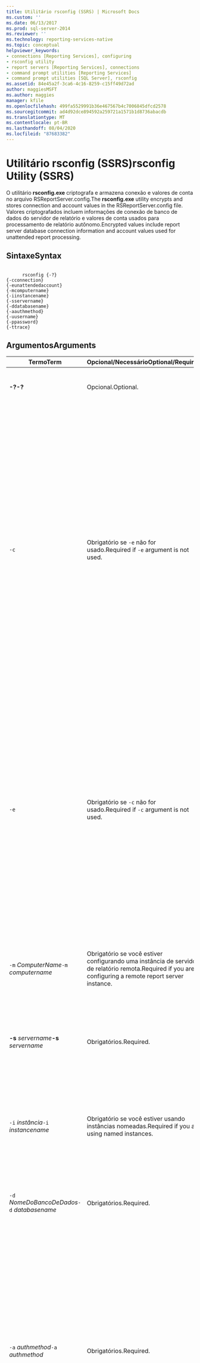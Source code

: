 ```yaml
---
title: Utilitário rsconfig (SSRS) | Microsoft Docs
ms.custom: ''
ms.date: 06/13/2017
ms.prod: sql-server-2014
ms.reviewer: ''
ms.technology: reporting-services-native
ms.topic: conceptual
helpviewer_keywords:
- connections [Reporting Services], configuring
- rsconfig utility
- report servers [Reporting Services], connections
- command prompt utilities [Reporting Services]
- command prompt utilities [SQL Server], rsconfig
ms.assetid: 84e45a2f-3ca6-4c16-8259-c15ff49d72ad
author: maggiesMSFT
ms.author: maggies
manager: kfile
ms.openlocfilehash: 499fa5529991b36e467567b4c7006845dfcd2578
ms.sourcegitcommit: ad4d92dce894592a259721a1571b1d8736abacdb
ms.translationtype: MT
ms.contentlocale: pt-BR
ms.lasthandoff: 08/04/2020
ms.locfileid: "87683382"
---
```

# <a name="rsconfig-utility-ssrs"></a><span data-ttu-id="e65f0-102">Utilitário rsconfig (SSRS)</span><span class="sxs-lookup"><span data-stu-id="e65f0-102">rsconfig Utility (SSRS)</span></span>
  <span data-ttu-id="e65f0-103">O utilitário **rsconfig.exe** criptografa e armazena conexão e valores de conta no arquivo RSReportServer.config.</span><span class="sxs-lookup"><span data-stu-id="e65f0-103">The **rsconfig.exe** utility encrypts and stores connection and account values in the RSReportServer.config file.</span></span> <span data-ttu-id="e65f0-104">Valores criptografados incluem informações de conexão de banco de dados do servidor de relatório e valores de conta usados para processamento de relatório autônomo.</span><span class="sxs-lookup"><span data-stu-id="e65f0-104">Encrypted values include report server database connection information and account values used for unattended report processing.</span></span>  
  
## <a name="syntax"></a><span data-ttu-id="e65f0-105">Sintaxe</span><span class="sxs-lookup"><span data-stu-id="e65f0-105">Syntax</span></span>  
  
```  
  
      rsconfig {-?}  
{-cconnection}  
{-eunattendedaccount}  
{-mcomputername}  
{-iinstancename}  
{-sservername}  
{-ddatabasename}  
{-aauthmethod}  
{-uusername}  
{-ppassword}  
{-ttrace}  
```  
  
## <a name="arguments"></a><span data-ttu-id="e65f0-106">Argumentos</span><span class="sxs-lookup"><span data-stu-id="e65f0-106">Arguments</span></span>  
  
|<span data-ttu-id="e65f0-107">Termo</span><span class="sxs-lookup"><span data-stu-id="e65f0-107">Term</span></span>|<span data-ttu-id="e65f0-108">Opcional/Necessário</span><span class="sxs-lookup"><span data-stu-id="e65f0-108">Optional/Required</span></span>|<span data-ttu-id="e65f0-109">Definição</span><span class="sxs-lookup"><span data-stu-id="e65f0-109">Definition</span></span>|  
|----------|------------------------|----------------|  
|<span data-ttu-id="e65f0-110">**-?**</span><span class="sxs-lookup"><span data-stu-id="e65f0-110">**-?**</span></span>|<span data-ttu-id="e65f0-111">Opcional.</span><span class="sxs-lookup"><span data-stu-id="e65f0-111">Optional.</span></span>|<span data-ttu-id="e65f0-112">Exibe a sintaxe de argumentos Rsconfig.exe.</span><span class="sxs-lookup"><span data-stu-id="e65f0-112">Displays the syntax of Rsconfig.exe arguments.</span></span>|  
|`-c`|<span data-ttu-id="e65f0-113">Obrigatório se `-e` não for usado.</span><span class="sxs-lookup"><span data-stu-id="e65f0-113">Required if `-e` argument is not used.</span></span>|<span data-ttu-id="e65f0-114">Especifica a cadeia de conexão, credenciais e valores de fonte de dados usados para conectar um servidor de relatório ao banco de dados do servidor de relatório.</span><span class="sxs-lookup"><span data-stu-id="e65f0-114">Specifies the connection string, credentials, and data source values used to connect a report server to the report server database.</span></span><br /><br /> <span data-ttu-id="e65f0-115">Esse argumento não exige um valor.</span><span class="sxs-lookup"><span data-stu-id="e65f0-115">This argument does not take a value.</span></span> <span data-ttu-id="e65f0-116">Porém, devem ser especificados argumentos adicionais com ele para fornecer todos os valores de conexão exigidos.</span><span class="sxs-lookup"><span data-stu-id="e65f0-116">However, additional arguments must be specified with it to provide all of the required connection values.</span></span><br /><br /> <span data-ttu-id="e65f0-117">Argumentos que você pode especificar com `-c` include `-m` , **-s**, `-i` , `-d` , `-a` , `-u` , `-p` e `-t` .</span><span class="sxs-lookup"><span data-stu-id="e65f0-117">Arguments that you can specify with `-c` include `-m`, **-s**, `-i`,`-d`,`-a`,`-u`,`-p`, and`-t`.</span></span>|  
|`-e`|<span data-ttu-id="e65f0-118">Obrigatório se `-c` não for usado.</span><span class="sxs-lookup"><span data-stu-id="e65f0-118">Required if `-c` argument is not used.</span></span>|<span data-ttu-id="e65f0-119">Especifica a conta de execução autônoma do relatório.</span><span class="sxs-lookup"><span data-stu-id="e65f0-119">Specifies the unattended report execution account.</span></span><br /><br /> <span data-ttu-id="e65f0-120">Esse argumento não exige um valor.</span><span class="sxs-lookup"><span data-stu-id="e65f0-120">This argument does not take a value.</span></span> <span data-ttu-id="e65f0-121">Porém, você deve incluir argumentos adicionais na linha de comando para especificar os valores criptografados no arquivo de configuração.</span><span class="sxs-lookup"><span data-stu-id="e65f0-121">However, you must include additional arguments on the command line to specify that values that are encrypted in the configuration file.</span></span><br /><br /> <span data-ttu-id="e65f0-122">Argumentos que você pode especificar com `-e` incluem `-u` e `-p`.</span><span class="sxs-lookup"><span data-stu-id="e65f0-122">Arguments that you can specify with `-e` include `-u` and `-p`.</span></span> <span data-ttu-id="e65f0-123">Você também pode definir `-t`.</span><span class="sxs-lookup"><span data-stu-id="e65f0-123">You can also set `-t`.</span></span>|  
|<span data-ttu-id="e65f0-124">`-m`  *ComputerName*</span><span class="sxs-lookup"><span data-stu-id="e65f0-124">`-m`  *computername*</span></span>|<span data-ttu-id="e65f0-125">Obrigatório se você estiver configurando uma instância de servidor de relatório remota.</span><span class="sxs-lookup"><span data-stu-id="e65f0-125">Required if you are configuring a remote report server instance.</span></span>|<span data-ttu-id="e65f0-126">Especifica o nome do computador que está hospedando o servidor de relatório.</span><span class="sxs-lookup"><span data-stu-id="e65f0-126">Specifies the name of the computer that is hosting the report server.</span></span> <span data-ttu-id="e65f0-127">Se esse argumento for omitido, o padrão será `localhost`.</span><span class="sxs-lookup"><span data-stu-id="e65f0-127">If this argument is omitted, the default is `localhost`.</span></span>|  
|<span data-ttu-id="e65f0-128">**-s**  *servername*</span><span class="sxs-lookup"><span data-stu-id="e65f0-128">**-s**  *servername*</span></span>|<span data-ttu-id="e65f0-129">Obrigatórios.</span><span class="sxs-lookup"><span data-stu-id="e65f0-129">Required.</span></span>|<span data-ttu-id="e65f0-130">Especifica a instância do [!INCLUDE[ssNoVersion](../../includes/ssnoversion-md.md)] que hospeda o banco de dados do servidor de relatório.</span><span class="sxs-lookup"><span data-stu-id="e65f0-130">Specifies the [!INCLUDE[ssNoVersion](../../includes/ssnoversion-md.md)] instance that hosts the report server database.</span></span>|  
|<span data-ttu-id="e65f0-131">`-i`  *instância*</span><span class="sxs-lookup"><span data-stu-id="e65f0-131">`-i`  *instancename*</span></span>|<span data-ttu-id="e65f0-132">Obrigatório se você estiver usando instâncias nomeadas.</span><span class="sxs-lookup"><span data-stu-id="e65f0-132">Required if you are using named instances.</span></span>|<span data-ttu-id="e65f0-133">Se você usou uma instância [!INCLUDE[ssNoVersion](../../includes/ssnoversion-md.md)] nomeada para hospedar o banco de dados do servidor de relatório, esse valor especificará a instância nomeada.</span><span class="sxs-lookup"><span data-stu-id="e65f0-133">If you used a named [!INCLUDE[ssNoVersion](../../includes/ssnoversion-md.md)] instance to host the report server database, this value specifies the named instance.</span></span>|  
|<span data-ttu-id="e65f0-134">`-d`  *NomeDoBancoDeDados*</span><span class="sxs-lookup"><span data-stu-id="e65f0-134">`-d`  *databasename*</span></span>|<span data-ttu-id="e65f0-135">Obrigatórios.</span><span class="sxs-lookup"><span data-stu-id="e65f0-135">Required.</span></span>|<span data-ttu-id="e65f0-136">Especifica o nome do banco de dados do servidor de relatório.</span><span class="sxs-lookup"><span data-stu-id="e65f0-136">Specifies the name of the report server database.</span></span>|  
|<span data-ttu-id="e65f0-137">`-a`  *authmethod*</span><span class="sxs-lookup"><span data-stu-id="e65f0-137">`-a`  *authmethod*</span></span>|<span data-ttu-id="e65f0-138">Obrigatórios.</span><span class="sxs-lookup"><span data-stu-id="e65f0-138">Required.</span></span>|<span data-ttu-id="e65f0-139">Especifica o método de autenticação usado pelo servidor de relatório para se conectar ao banco de dados do servidor de relatório.</span><span class="sxs-lookup"><span data-stu-id="e65f0-139">Specifies the authentication method that the report server uses to connect to the report server database.</span></span> <span data-ttu-id="e65f0-140">Os valores válidos são `Windows` ou `SQL` (este argumento não diferencia maiúsculas de minúsculas).</span><span class="sxs-lookup"><span data-stu-id="e65f0-140">Valid values are `Windows` or `SQL` (this argument is not case-sensitive).</span></span><br /><br /> <span data-ttu-id="e65f0-141">O `Windows` especifica que o servidor de relatório usa a Autenticação do Windows.</span><span class="sxs-lookup"><span data-stu-id="e65f0-141">`Windows` specifies that the report server use Windows Authentication.</span></span><br /><br /> <span data-ttu-id="e65f0-142">O `SQL` especifica que o servidor de relatório usa a Autenticação do SQL Server.</span><span class="sxs-lookup"><span data-stu-id="e65f0-142">`SQL` specifies that the report server use SQL Server Authentication.</span></span>|  
|<span data-ttu-id="e65f0-143">`-u`  *[domínio \\ ] usu*</span><span class="sxs-lookup"><span data-stu-id="e65f0-143">`-u`  *[domain\\]username*</span></span>|<span data-ttu-id="e65f0-144">Obrigatório com `-e`, opcional com `-c`.</span><span class="sxs-lookup"><span data-stu-id="e65f0-144">Required with `-e` Optional with `-c`.</span></span>|<span data-ttu-id="e65f0-145">Especifica uma conta de usuário para a conexão de banco de dados do servidor de relatório ou para a conta autônoma.</span><span class="sxs-lookup"><span data-stu-id="e65f0-145">Specifies a user account for the report server database connection or for the unattended account.</span></span><br /><br /> <span data-ttu-id="e65f0-146">Para **rsconfig -e**, esse argumento é obrigatório.</span><span class="sxs-lookup"><span data-stu-id="e65f0-146">For **rsconfig -e**, this argument is required.</span></span> <span data-ttu-id="e65f0-147">Deve ser uma conta de usuário de domínio.</span><span class="sxs-lookup"><span data-stu-id="e65f0-147">It must be a domain user account.</span></span><br /><br /> <span data-ttu-id="e65f0-148">Para **rsconfig-c** e `-a SQL` , esse argumento deve especificar um [!INCLUDE[ssNoVersion](../../includes/ssnoversion-md.md)] logon.</span><span class="sxs-lookup"><span data-stu-id="e65f0-148">For **rsconfig -c** and `-a SQL`, this argument must specify a [!INCLUDE[ssNoVersion](../../includes/ssnoversion-md.md)] login.</span></span><br /><br /> <span data-ttu-id="e65f0-149">Para **rsconfig-c** e `-a Windows` , esse argumento pode especificar um usuário de domínio, uma conta interna ou credenciais de conta de serviço.</span><span class="sxs-lookup"><span data-stu-id="e65f0-149">For **rsconfig -c** and `-a Windows`, this argument may specify a domain user, a built-in account, or service account credentials.</span></span> <span data-ttu-id="e65f0-150">Se você estiver especificando uma conta de domínio, defina *domínio* e *nome de usuário* no formato *domínio\nomedeusuário*.</span><span class="sxs-lookup"><span data-stu-id="e65f0-150">If you are specifying a domain account, specify *domain* and *username* in the format *domain\username*.</span></span> <span data-ttu-id="e65f0-151">Se você estiver usando uma conta interna, esse argumento será opcional.</span><span class="sxs-lookup"><span data-stu-id="e65f0-151">If you are using a built-in account, this argument is optional.</span></span> <span data-ttu-id="e65f0-152">Se você quiser usar credenciais de conta de serviço, omita esse argumento.</span><span class="sxs-lookup"><span data-stu-id="e65f0-152">If you want to use service account credentials, omit this argument.</span></span>|  
|<span data-ttu-id="e65f0-153">`-p`  *la*</span><span class="sxs-lookup"><span data-stu-id="e65f0-153">`-p`  *password*</span></span>|<span data-ttu-id="e65f0-154">Obrigatório se `-u` for especificado.</span><span class="sxs-lookup"><span data-stu-id="e65f0-154">Required if `-u` is specified.</span></span>|<span data-ttu-id="e65f0-155">Especifica a senha a ser usada com o argumento *username* .</span><span class="sxs-lookup"><span data-stu-id="e65f0-155">Specifies the password to use with the *username* argument.</span></span> <span data-ttu-id="e65f0-156">Você poderá definir esse argumento como um valor em branco se a conta não exigir uma senha.</span><span class="sxs-lookup"><span data-stu-id="e65f0-156">You can set this argument to a blank value if the account does not require a password.</span></span> <span data-ttu-id="e65f0-157">Esse valor diferencia maiúsculas de minúsculas em contas de domínio.</span><span class="sxs-lookup"><span data-stu-id="e65f0-157">This value is case-sensitive for domain accounts.</span></span>|  
|`-t`|<span data-ttu-id="e65f0-158">Opcional.</span><span class="sxs-lookup"><span data-stu-id="e65f0-158">Optional.</span></span>|<span data-ttu-id="e65f0-159">Produz mensagens de erro para o log de rastreamento.</span><span class="sxs-lookup"><span data-stu-id="e65f0-159">Outputs error messages to the trace log.</span></span> <span data-ttu-id="e65f0-160">Esse argumento não exige um valor.</span><span class="sxs-lookup"><span data-stu-id="e65f0-160">This argument does not take a value.</span></span> <span data-ttu-id="e65f0-161">Para obter mais informações, consulte [Report Server Service Trace Log](../report-server/report-server-service-trace-log.md).</span><span class="sxs-lookup"><span data-stu-id="e65f0-161">For more information, see [Report Server Service Trace Log](../report-server/report-server-service-trace-log.md).</span></span>|  
  
## <a name="permissions"></a><span data-ttu-id="e65f0-162">Permissões</span><span class="sxs-lookup"><span data-stu-id="e65f0-162">Permissions</span></span>  
 <span data-ttu-id="e65f0-163">Você deve ser um administrador local no computador que hospeda o servidor de relatório que você está configurando.</span><span class="sxs-lookup"><span data-stu-id="e65f0-163">You must be a local administrator on the computer that hosts the report server you are configuring.</span></span>  
  
## <a name="file-location"></a><span data-ttu-id="e65f0-164">Localização do arquivo</span><span class="sxs-lookup"><span data-stu-id="e65f0-164">File Location</span></span>  
 <span data-ttu-id="e65f0-165">O Rsconfig.exe está localizado em **\Arquivos de Programas\Microsoft SQL Server\110\Tools\Binn**.</span><span class="sxs-lookup"><span data-stu-id="e65f0-165">Rsconfig.exe is located in **\Program Files\Microsoft SQL Server\110\Tools\Binn**.</span></span> <span data-ttu-id="e65f0-166">Você pode executar o utilitário de qualquer pasta em seu sistema de arquivos.</span><span class="sxs-lookup"><span data-stu-id="e65f0-166">You can run the utility from any folder on your file system.</span></span>  
  
## <a name="remarks"></a><span data-ttu-id="e65f0-167">Comentários</span><span class="sxs-lookup"><span data-stu-id="e65f0-167">Remarks</span></span>  
 <span data-ttu-id="e65f0-168">Rsconfig.exe é usado para dois propósitos:</span><span class="sxs-lookup"><span data-stu-id="e65f0-168">Rsconfig.exe is used for two purposes:</span></span>  
  
-   <span data-ttu-id="e65f0-169">Para modificar a informações de conexão que um servidor de relatório usa para conectar-se a um banco de dados do servidor de relatório.</span><span class="sxs-lookup"><span data-stu-id="e65f0-169">To modify the connection information that a report server uses to connect to a report server database.</span></span>  
  
-   <span data-ttu-id="e65f0-170">Para configurar uma conta especial que o servidor de relatório usa para fazer logon em um servidor de banco de dados remoto quando outras credenciais não estão disponíveis.</span><span class="sxs-lookup"><span data-stu-id="e65f0-170">To configure a special account that the report server uses to log on to a remote database server when other credentials are not available.</span></span>  
  
 <span data-ttu-id="e65f0-171">Você pode executar o utilitário**rsconfig** em uma instância local ou remota do [!INCLUDE[ssRSnoversion](../../includes/ssrsnoversion-md.md)].</span><span class="sxs-lookup"><span data-stu-id="e65f0-171">You can run the**rsconfig** utility on a local or remote instance of [!INCLUDE[ssRSnoversion](../../includes/ssrsnoversion-md.md)].</span></span> <span data-ttu-id="e65f0-172">Você não pode usar o utilitário **rsconfig** para descriptografar e exibir valores já definidos.</span><span class="sxs-lookup"><span data-stu-id="e65f0-172">You cannot use the **rsconfig** utility to decrypt and view values that are already set.</span></span>  
  
 <span data-ttu-id="e65f0-173">Antes de executar esse utilitário, o WMI (Instrumentação de Gerenciamento do Windows) deve ser instalado no computador que você está configurando.</span><span class="sxs-lookup"><span data-stu-id="e65f0-173">Before you can run this utility, Windows Management Instrumentation (WMI) must be installed on the computer that you are configuring.</span></span>  
  
## <a name="examples"></a><span data-ttu-id="e65f0-174">Exemplos</span><span class="sxs-lookup"><span data-stu-id="e65f0-174">Examples</span></span>  
 <span data-ttu-id="e65f0-175">Os exemplos a seguir ilustram as maneiras de usar o **rsconfig**.</span><span class="sxs-lookup"><span data-stu-id="e65f0-175">The following examples illustrate ways of using **rsconfig**.</span></span>  
  
#### <a name="specifying-a-domain-user-account"></a><span data-ttu-id="e65f0-176">Especificando uma conta de usuário de domínio</span><span class="sxs-lookup"><span data-stu-id="e65f0-176">Specifying a Domain User Account</span></span>  
 <span data-ttu-id="e65f0-177">Este exemplo mostra como configurar um servidor de relatório para usar uma conta de usuário de domínio na conexão com um banco de dados do servidor de relatório local.</span><span class="sxs-lookup"><span data-stu-id="e65f0-177">This example shows how to configure a report server to use a domain user account when connecting to a local report server database.</span></span>  
  
```  
rsconfig -c -s <SQLSERVERNAME> -d reportserver -a Windows -u <MYDOMAIN\MYACCOUNT> -p <PASSWORD>  
```  
  
#### <a name="specifying-a-sql-server-database-user-account"></a><span data-ttu-id="e65f0-178">Especificando uma conta de usuário do banco de dados do SQL Server</span><span class="sxs-lookup"><span data-stu-id="e65f0-178">Specifying a SQL Server Database User Account</span></span>  
 <span data-ttu-id="e65f0-179">Este exemplo mostra como configurar um servidor de relatório para usar o logo do [!INCLUDE[ssNoVersion](../../includes/ssnoversion-md.md)] na conexão com um banco de dados do servidor de relatório remoto.</span><span class="sxs-lookup"><span data-stu-id="e65f0-179">This example shows how to configure a report server to use [!INCLUDE[ssNoVersion](../../includes/ssnoversion-md.md)] login to connect to a remote report server database.</span></span>  
  
```  
rsconfig -c -m <REMOTECOMPUTERNAME> -s <SQLSERVERNAME> -d reportserver -a SQL -u SA -p <SAPASSWORD>  
```  
  
#### <a name="specifying-a-built-in-account"></a><span data-ttu-id="e65f0-180">Especificando uma conta interna</span><span class="sxs-lookup"><span data-stu-id="e65f0-180">Specifying a Built-in Account</span></span>  
 <span data-ttu-id="e65f0-181">Este exemplo mostra como configurar um servidor de relatório para usar uma conta interna na conexão com um banco de dados do servidor de relatório local.</span><span class="sxs-lookup"><span data-stu-id="e65f0-181">This example shows how to configure a report server to use a built-in account when connecting to a local report server database.</span></span> <span data-ttu-id="e65f0-182">Observe que `-u` não é usado.</span><span class="sxs-lookup"><span data-stu-id="e65f0-182">Notice that `-u` is not used.</span></span> <span data-ttu-id="e65f0-183">Exemplos de valores de conta interna com suporte incluem NT AUTHORITY\SYSTEM para sistema local e NT AUTHORITY\NETWORKSERVICE para serviço de rede ( [!INCLUDE[msCoName](../../includes/msconame-md.md)] [!INCLUDE[winxpsvr](../../includes/winxpsvr-md.md)] somente).</span><span class="sxs-lookup"><span data-stu-id="e65f0-183">Examples of supported built-in account values include NT AUTHORITY\SYSTEM for Local System and NT AUTHORITY\NETWORKSERVICE for Network Service ([!INCLUDE[msCoName](../../includes/msconame-md.md)] [!INCLUDE[winxpsvr](../../includes/winxpsvr-md.md)] only).</span></span>  
  
```  
rsconfig -c -s <SQLSERVERNAME> -d reportserver -a Windows "NT AUTHORITY\SYSTEM"  
```  
  
#### <a name="specifying-a-service-account"></a><span data-ttu-id="e65f0-184">Especificando uma conta de serviço</span><span class="sxs-lookup"><span data-stu-id="e65f0-184">Specifying a Service Account</span></span>  
 <span data-ttu-id="e65f0-185">Este exemplo mostra como configurar um servidor de relatório para usar na conta de serviço do Servidor de Relatório do Windows e conta de serviço Web na conexão com um banco de dados do servidor de relatório local.</span><span class="sxs-lookup"><span data-stu-id="e65f0-185">This example shows how to configure a report server to use the Report Server Windows service account and Web service account when connecting to a local report server database.</span></span> <span data-ttu-id="e65f0-186">Observe que `-u` não é usado e que nenhuma informação de conta é especificada.</span><span class="sxs-lookup"><span data-stu-id="e65f0-186">Notice that `-u` is not used and that no account information is specified.</span></span> <span data-ttu-id="e65f0-187">Quando valores de conta são eliminados do comando, o utilitário **rsconfig** usa segurança integrada e a conta de serviço na qual cada serviço é executado.</span><span class="sxs-lookup"><span data-stu-id="e65f0-187">When you eliminate account values from the command, the **rsconfig** utility uses integrated security and the service account that each service runs under.</span></span>  
  
```  
rsconfig -c -s <SQLSERVERNAME> -d reportserver -a Windows  
```  
  
#### <a name="specifying-the-unattended-account-on-a-local-server"></a><span data-ttu-id="e65f0-188">Especificando a conta autônoma em um servidor local</span><span class="sxs-lookup"><span data-stu-id="e65f0-188">Specifying the Unattended Account on a Local Server</span></span>  
 <span data-ttu-id="e65f0-189">Este exemplo mostra como configurar a conta usada para execução de relatório autônomo, para relatórios que não passam credenciais para a fonte de dados externa.</span><span class="sxs-lookup"><span data-stu-id="e65f0-189">This example shows how to configure the account used for unattended report execution for reports that do not pass credentials to the external data source.</span></span> <span data-ttu-id="e65f0-190">A conta deve ser uma conta de domínio do Windows.</span><span class="sxs-lookup"><span data-stu-id="e65f0-190">The account must be a Windows domain account.</span></span> <span data-ttu-id="e65f0-191">Você não pode especificar um logon do [!INCLUDE[ssNoVersion](../../includes/ssnoversion-md.md)] para o nome de usuário e senha.</span><span class="sxs-lookup"><span data-stu-id="e65f0-191">You cannot specify a [!INCLUDE[ssNoVersion](../../includes/ssnoversion-md.md)] login for the user name and password.</span></span> <span data-ttu-id="e65f0-192">A conta é configurada em uma instância do servidor de relatório local.</span><span class="sxs-lookup"><span data-stu-id="e65f0-192">The account is configured on a local report server instance.</span></span> <span data-ttu-id="e65f0-193">Mensagens de erro são capturadas nos logs de rastreamento na pasta ReportingServices\LogFiles.</span><span class="sxs-lookup"><span data-stu-id="e65f0-193">Error messages are captured in the trace logs in the ReportingServices\LogFiles folder.</span></span>  
  
```  
rsconfig -e -u <DOMAIN\ACCOUNT> -p <PASSWORD> -t  
```  
  
#### <a name="specifying-the-unattended-account-on-a-remote-server"></a><span data-ttu-id="e65f0-194">Especificando a conta autônoma em um servidor remoto</span><span class="sxs-lookup"><span data-stu-id="e65f0-194">Specifying the Unattended Account on a Remote Server</span></span>  
 <span data-ttu-id="e65f0-195">Este exemplo mostra como configurar a conta em uma instância do servidor remoto com a mesma versão de Rsconfig.exe (por exemplo, o servidor de relatório e Rsconfig.exe são a versão do [!INCLUDE[ssNoVersion](../../includes/ssnoversion-md.md)] 2008 R2).</span><span class="sxs-lookup"><span data-stu-id="e65f0-195">This example shows how to configure the account on a remote report server instance that is the same version as Rsconfig.exe (for example, the report server and Rsconfig.exe are the [!INCLUDE[ssNoVersion](../../includes/ssnoversion-md.md)] 2008 R2 version).</span></span> <span data-ttu-id="e65f0-196">Informações de mensagem de erro são capturadas nos logs de rastreamento no servidor remoto.</span><span class="sxs-lookup"><span data-stu-id="e65f0-196">Error message information is captured in the trace logs on the remote server.</span></span>  
  
```  
rsconfig -e -m <REMOTECOMPUTERNAME> -s <SQLSERVERNAME> -u <DOMAIN\ACCOUNT> -p <PASSWORD> -t  
```  
  
## <a name="see-also"></a><span data-ttu-id="e65f0-197">Consulte Também</span><span class="sxs-lookup"><span data-stu-id="e65f0-197">See Also</span></span>  
 <span data-ttu-id="e65f0-198">[Configurar uma conexão de banco de dados do servidor de relatório &#40;Configuration Manager SSRS&#41;](../../sql-server/install/configure-a-report-server-database-connection-ssrs-configuration-manager.md) </span><span class="sxs-lookup"><span data-stu-id="e65f0-198">[Configure a Report Server Database Connection  &#40;SSRS Configuration Manager&#41;](../../sql-server/install/configure-a-report-server-database-connection-ssrs-configuration-manager.md) </span></span>  
 <span data-ttu-id="e65f0-199">[Configurar a conta de execução autônoma &#40;Configuration Manager do SSRS&#41;](../install-windows/configure-the-unattended-execution-account-ssrs-configuration-manager.md) </span><span class="sxs-lookup"><span data-stu-id="e65f0-199">[Configure the Unattended Execution Account &#40;SSRS Configuration Manager&#41;](../install-windows/configure-the-unattended-execution-account-ssrs-configuration-manager.md) </span></span>  
 <span data-ttu-id="e65f0-200">[Servidor de relatório do Reporting Services &#40;Modo Nativo&#41;](../report-server/reporting-services-report-server-native-mode.md) </span><span class="sxs-lookup"><span data-stu-id="e65f0-200">[Reporting Services Report Server &#40;Native Mode&#41;](../report-server/reporting-services-report-server-native-mode.md) </span></span>  
 <span data-ttu-id="e65f0-201">[Armazenar dados criptografados do servidor de relatório &#40;Configuration Manager do SSRS&#41;](../install-windows/ssrs-encryption-keys-store-encrypted-report-server-data.md) </span><span class="sxs-lookup"><span data-stu-id="e65f0-201">[Store Encrypted Report Server Data &#40;SSRS Configuration Manager&#41;](../install-windows/ssrs-encryption-keys-store-encrypted-report-server-data.md) </span></span>  
 <span data-ttu-id="e65f0-202">[Arquivos de configuração do Reporting Services](../report-server/reporting-services-configuration-files.md) </span><span class="sxs-lookup"><span data-stu-id="e65f0-202">[Reporting Services Configuration Files](../report-server/reporting-services-configuration-files.md) </span></span>  
 <span data-ttu-id="e65f0-203">[Utilitários de prompt de comando do servidor de relatório &#40;SSRS&#41;](report-server-command-prompt-utilities-ssrs.md) </span><span class="sxs-lookup"><span data-stu-id="e65f0-203">[Report Server Command Prompt Utilities &#40;SSRS&#41;](report-server-command-prompt-utilities-ssrs.md) </span></span>  
 [<span data-ttu-id="e65f0-204">Arquivo de configuração RSReportServer</span><span class="sxs-lookup"><span data-stu-id="e65f0-204">RSReportServer Configuration File</span></span>](../report-server/rsreportserver-config-configuration-file.md)  
  
  
